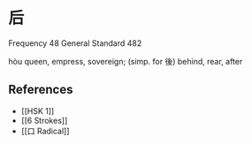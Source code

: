 # 后
Frequency 48
General Standard 482

hòu
queen, empress, sovereign; (simp. for 後) behind, rear, after

## References
- [[HSK 1]]
- [[6 Strokes]]
- [[口 Radical]]